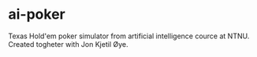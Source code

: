 # ai-poker
Texas Hold'em poker simulator from artificial intelligence cource at NTNU. Created togheter with Jon Kjetil Øye.
